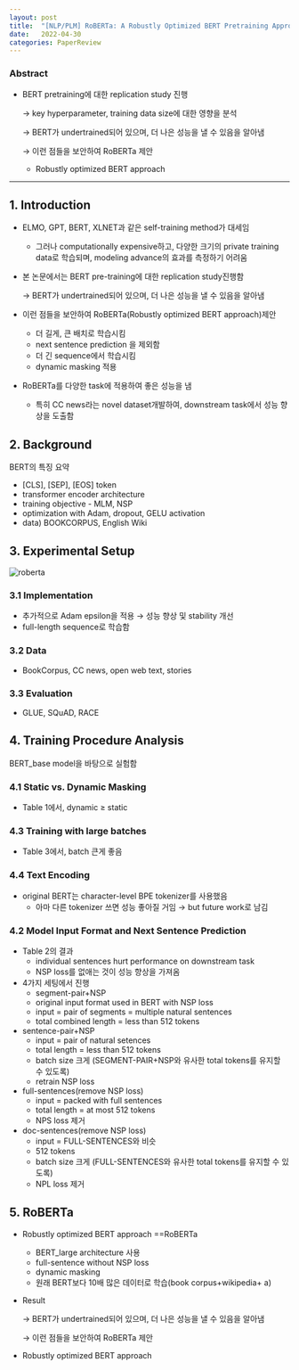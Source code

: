 ```yaml
---
layout: post
title:  "[NLP/PLM] RoBERTa: A Robustly Optimized BERT Pretraining Approach "
date:   2022-04-30
categories: PaperReview
---
```




### Abstract

- BERT pretraining에 대한 replication study 진행

    → key hyperparameter, training data size에 대한 영향을 분석

    → BERT가 undertrained되어 있으며, 더 나은 성능을 낼 수 있음을 알아냄

    → 이런 점들을 보안하여 RoBERTa 제안

    - Robustly optimized BERT approach

---

## 1. Introduction

- ELMO, GPT, BERT, XLNET과 같은 self-training method가 대세임
    - 그러나 computationally expensive하고, 다양한 크기의 private training data로 학습되며, modeling advance의 효과를 측정하기 어려움
- 본 논문에서는 BERT pre-training에 대한 replication study진행함

    → BERT가 undertrained되어 있으며, 더 나은 성능을 낼 수 있음을 알아냄

- 이런 점들을 보안하여 RoBERTa(Robustly optimized BERT approach)제안
    - 더 길게, 큰 배치로 학습시킴
    - next sentence prediction 을 제외함
    - 더 긴 sequence에서 학습시킴
    - dynamic masking 적용
- RoBERTa를 다양한 task에 적용하여 좋은 성능을 냄
    - 특히 CC news라는 novel dataset개발하여, downstream task에서 성능 향상을 도출함

## 2. Background

BERT의 특징 요약

- [CLS], [SEP], [EOS] token
- transformer encoder architecture
- training objective - MLM, NSP
- optimization with Adam, dropout, GELU activation
- data) BOOKCORPUS, English Wiki

## 3. Experimental Setup

![roberta](https://sooftware.io/static/26b5f2f1a6d4d031c6cf36eac285256a/03f03/roberta.webp)

### 3.1 Implementation

- 추가적으로 Adam epsilon을 적용 → 성능 향상 및 stability 개선
- full-length sequence로 학습함

### 3.2 Data

- BookCorpus, CC news, open web text, stories

### 3.3 Evaluation

- GLUE, SQuAD, RACE

## 4. Training Procedure Analysis

BERT_base model을 바탕으로 실험함

### 4.1 Static vs. Dynamic Masking

- Table 1에서, dynamic ≥ static


### 4.3 Training with large batches

- Table 3에서, batch 큰게 좋음


### 4.4 Text Encoding


- original BERT는 character-level BPE tokenizer를 사용했음
    - 아마 다른 tokenizer 쓰면 성능 좋아질 거임 → but future work로 남김

### 4.2 Model Input Format and Next Sentence Prediction

- Table 2의 결과
    - individual sentences hurt performance on downstream task
    - NSP loss를 없애는 것이 성능 향상을 가져옴
- 4가지 세팅에서 진행
    - segment-pair+NSP
    - original input format used in BERT with NSP loss
    - input = pair of segments = multiple natural sentences
    - total combined length = less than 512 tokens
- sentence-pair+NSP
    - input = pair of natural setences
    - total length = less than 512 tokens
    - batch size 크게 (SEGMENT-PAIR+NSP와 유사한 total tokens를 유지할 수 있도록)
    - retrain NSP loss
- full-sentences(remove NSP loss)
    - input = packed with full sentences
    - total length = at most 512 tokens
    - NPS loss 제거
- doc-sentences(remove NSP loss)
    - input = FULL-SENTENCES와 비슷
    - 512 tokens
    - batch size 크게 (FULL-SENTENCES와 유사한 total tokens를 유지할 수 있도록)
    - NPL loss 제거

## 5. RoBERTa

- Robustly optimized BERT approach ==RoBERTa
    - BERT_large architecture 사용
    - full-sentence without NSP loss
    - dynamic masking
    - 원래 BERT보다 10배 많은 데이터로 학습(book corpus+wikipedia+ a)

- Result

    → BERT가 undertrained되어 있으며, 더 나은 성능을 낼 수 있음을 알아냄

    → 이런 점들을 보안하여 RoBERTa 제안

- Robustly optimized BERT approach
